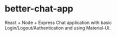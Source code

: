 # better-chat-app
React + Node + Express Chat application with basic Login/Logout/Authentication and using Material-UI.
